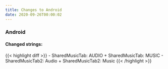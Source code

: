 ```yaml
---
title: Changes to Android
date: 2020-09-26T00:00:02
---
```

<h3>Android</h3>
<h4>Changed strings:</h4>
{{< highlight diff >}}
- SharedMusicTab: AUDIO
+ SharedMusicTab: MUSIC
- SharedMusicTab2: Audio
+ SharedMusicTab2: Music
{{< /highlight >}}
